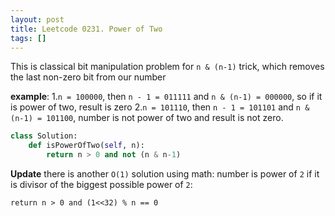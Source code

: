 ```yaml
---
layout: post
title: Leetcode 0231. Power of Two
tags: []
---
```


This is classical bit manipulation problem for `n & (n-1)` trick, which removes the last non-zero bit from our number

**example**: 
1.`n = 100000`, then `n - 1 = 011111` and `n & (n-1) = 000000`, so if it is power of two, result is zero
2.`n = 101110`, then `n - 1 = 101101` and  `n & (n-1) = 101100`, number is not power of two and result is not zero.

```python
class Solution:
    def isPowerOfTwo(self, n):
        return n > 0 and not (n & n-1)
```

**Update** there is another `O(1)` solution using math: number is power of `2` if it is divisor of the biggest possible power of `2`:

```return n > 0 and (1<<32) % n == 0```
